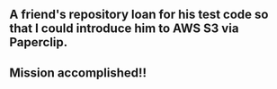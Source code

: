 ## A friend's repository loan for his test code so that I could introduce him to AWS S3 via Paperclip.

## Mission accomplished!!
